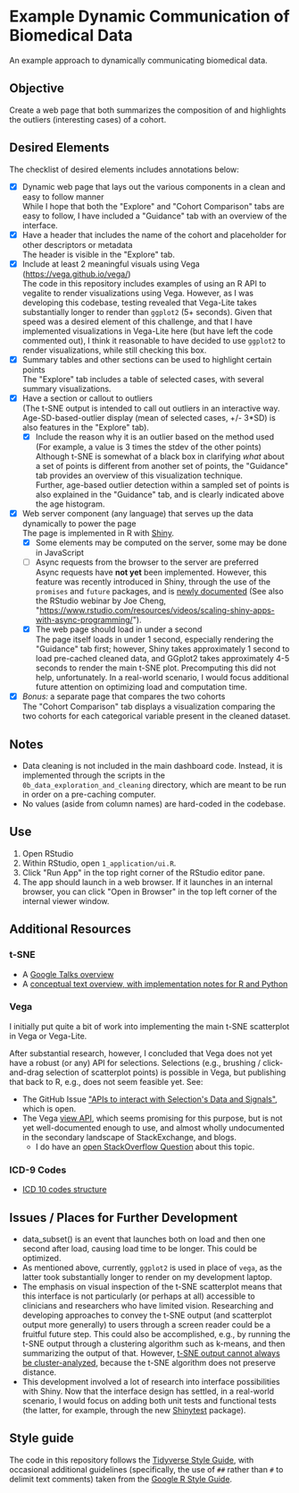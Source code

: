 # Example Dynamic Communication of Biomedical Data

An example approach to dynamically communicating biomedical data.

## Objective

Create a web page that both summarizes the composition of and highlights the outliers (interesting cases) of a cohort.

## Desired Elements

The checklist of desired elements includes annotations below:

- [X] Dynamic web page that lays out the various components in a clean and easy to follow manner  
  While I hope that both the "Explore" and "Cohort Comparison" tabs are easy to follow, I have included a "Guidance" tab with an overview of the interface.
- [X] Have a header that includes the name of the cohort and placeholder for other descriptors or metadata  
  The header is visible in the "Explore" tab.
- [X] Include at least 2 meaningful visuals using Vega (https://vega.github.io/vega/)  
  The code in this repository includes examples of using an R API to vegalite to render visualizations using Vega. However, as I was developing this codebase, testing revealed that Vega-Lite takes substantially longer to render than `ggplot2` (5+ seconds). Given that speed was a desired element of this challenge, and that I have implemented visualizations in Vega-Lite here (but have left the code commented out), I think it reasonable to have decided to use `ggplot2` to render visualizations, while still checking this box.
- [X] Summary tables and other sections can be used to highlight certain points  
  The "Explore" tab includes a table of selected cases, with several summary visualizations.
- [X] Have a section or callout to outliers  
    (The t-SNE output is intended to call out outliers in an interactive way. Age-SD-based-outlier display (mean of selected cases, +/- 3*SD) is also features in the "Explore" tab). 
	- [X] Include the reason why it is an outlier based on the method used (For example, a value is 3 times the stdev of the other points)  
	  Although t-SNE is somewhat of a black box in clarifying *what* about a set of points is different from another set of points, the "Guidance" tab provides an overview of this visualization technique.  
	  Further, age-based outlier detection within a sampled set of points is also explained in the "Guidance" tab, and is clearly indicated above the age histogram.
- [X] Web server component (any language) that serves up the data dynamically to power the page  
  The page is implemented in R with [Shiny](https://shiny.rstudio.com/).
	- [X] Some elements may be computed on the server, some may be done in JavaScript
	- [ ] Async requests from the browser to the server are preferred  
	  Async requests have **not yet** been implemented. However, this feature was recently introduced in Shiny, through the use of the `promises` and `future` packages, and is [newly documented](https://rstudio.github.io/promises/articles/shiny.html) (See also the RStudio webinar by Joe Cheng, "https://www.rstudio.com/resources/videos/scaling-shiny-apps-with-async-programming/").
	- [X] The web page should load in under a second  
	  The page itself loads in under 1 second, especially rendering the "Guidance" tab first; however, Shiny takes approximately 1 second to load pre-cached cleaned data, and GGplot2 takes approximately 4-5 seconds to render the main t-SNE plot. Precomputing this did not help, unfortunately. In a real-world scenario, I would focus additional future attention on optimizing load and computation time.
- [X] *Bonus:* a separate page that compares the two cohorts  
  The "Cohort Comparison" tab displays a visualization comparing the two cohorts for each categorical variable present in the cleaned dataset.

## Notes

- Data cleaning is not included in the main dashboard code. Instead, it is implemented through the scripts in the `0b_data_exploration_and_cleaning` directory, which are meant to be run in order on a pre-caching computer.
- No values (aside from column names) are hard-coded in the codebase.

## Use

1. Open RStudio
1. Within RStudio, open `1_application/ui.R`.
1. Click "Run App" in the top right corner of the RStudio editor pane.
1. The app should launch in a web browser. If it launches in an internal browser, you can click "Open in Browser" in the top left corner of the internal viewer window.

## Additional Resources

### t-SNE

- A [Google Talks overview](https://medium.com/@Zelros/anomaly-detection-with-t-sne-211857b1cd00)
- A [conceptual text overview, with implementation notes for R and Python](https://www.analyticsvidhya.com/blog/2017/01/t-sne-implementation-r-python/)

### Vega

I initially put quite a bit of work into implementing the main t-SNE scatterplot in Vega or Vega-Lite.

After substantial research, however, I concluded that Vega does not yet have a robust (or any) API for selections. Selections (e.g., brushing / click-and-drag selection of scatterplot points) is possible in Vega, but publishing that back to R, e.g., does not seem feasible yet. See:

- The GitHub Issue ["APIs to interact with Selection's Data and Signals"](https://github.com/vega/vega-lite/issues/1830), which is open.
- The Vega [view API](https://vega.github.io/vega/docs/api/view/), which seems promising for this purpose, but is not yet well-documented enough to use, and almost wholly undocumented in the secondary landscape of StackExchange, and blogs.
  - I do have an [open StackOverflow Question](https://stackoverflow.com/questions/50902820/are-selections-in-vega-visualizations-accessible-from-outside-vega) about this topic.

### ICD-9 Codes

- [ICD 10 codes structure](https://www.webpt.com/blog/post/understanding-icd-10-code-structure)

## Issues / Places for Further Development

- data_subset() is an event that launches both on load and then one second after load, causing load time to be longer. This could be optimized.
- As mentioned above, currently, `ggplot2` is used in place of `vega`, as the latter took substantially longer to render on my development laptop.
- The emphasis on visual inspection of the t-SNE scatterplot means that this interface is not particularly (or perhaps at all) accessible to clinicians and researchers who have limited vision. Researching and developing approaches to convey the t-SNE output (and scatterplot output more generally) to users through a screen reader could be a fruitful future step. This could also be accomplished, e.g., by running the t-SNE output through a clustering algorithm such as k-means, and then summarizing the output of that. However, [t-SNE output cannot always be cluster-analyzed](https://stats.stackexchange.com/questions/263539/clustering-on-the-output-of-t-sne/264647#264647), because the t-SNE algorithm does not preserve distance.
- This development involved a lot of research into interface possibilities with Shiny. Now that the interface design has settled, in a real-world scenario, I would focus on adding both unit tests and functional tests (the latter, for example, through the new [Shinytest](https://www.rstudio.com/resources/webinars/testing-shiny-applications-with-shinytest/) package).

## Style guide

The code in this repository follows the [Tidyverse Style Guide](http://style.tidyverse.org), with occasional additional guidelines (specifically, the use of `##` rather than `#` to delimit text comments) taken from the [Google R Style Guide](https://google.github.io/styleguide/Rguide.xml).
